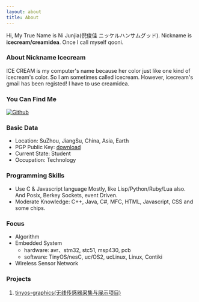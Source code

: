 ```yaml
---
layout: about
title: About 
---
```


Hi, My True Name is Ni Junjia(倪俊佳 ニッケルハンサムグッド). Nickname is **icecream/creamidea**. Once I call myself qooni. 

### About Nickname Icecream
ICE CREAM is my computer's name because her color just like one kind of icecream's color. So I am sometimes called icecream. However, icecream's gmail has been registed! I have to use creamidea.

### You Can Find Me

[![Github](https://github.com/favicon.ico)](https://github.com/creamidea) 

### Basic Data
 * Location: SuZhou, JiangSu, China, Asia, Earth
 * PGP Public Key: [download](/files/icecream.gpg_pb_ascii)
 * Current State: Student
 * Occupation: Technology

### Programming Skills
 - Use C & Javascript language Mostly, like Lisp/Python/Ruby/Lua also. And Posix, Berkey Sockets, event Driven.
 - Moderate Knowledge: C++, Java, C#, MFC, HTML, Javascript, CSS and some chips.

### Focus
 - Algorithm
 - Embedded System
   - hardware: avr、stm32, stc51, msp430, pcb
   - software: TinyOS/nesC, uc/OS2, ucLinux, Linux, Contiki
 - Wireless Sensor Network

### Projects
   1. [tinyos-graphics(无线传感器采集与展示项目)](https://github.com/van9ogh/tinyos-graphics)
